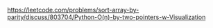 https://leetcode.com/problems/sort-array-by-parity/discuss/803704/Python-O(n)-by-two-pointers-w-Visualization